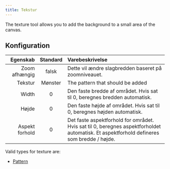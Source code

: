 ```yaml
---
title: Tekstur
---
```


The texture tool allows you to add the background to a small area of the canvas.

## Konfiguration

|       Egenskab | Standard | Varebeskrivelse                                                                                                                                                                          |
| -------------: | :------: | :--------------------------------------------------------------------------------------------------------------------------------------------------------------------------------------- |
|  Zoom afhængig |   falsk  | Dette vil ændre slagbredden baseret på zoomniveauet.                                                                                                                     |
|        Tekstur |  Mønster | The pattern that should be added                                                                                                                                                         |
|          Width |     0    | Den faste bredde af området. Hvis sat til 0, beregnes bredden automatisk.                                                                                |
|          Højde |     0    | Den faste højde af området. Hvis sat til 0, beregnes højden automatisk.                                                                                  |
| Aspekt forhold |     0    | Det faste aspektforhold for området. Hvis sat til 0, beregnes aspektforholdet automatisk. Et aspektforhold defineres som bredde / højde. |

Valid types for texture are:

- [Pattern](../../background#pattern)
